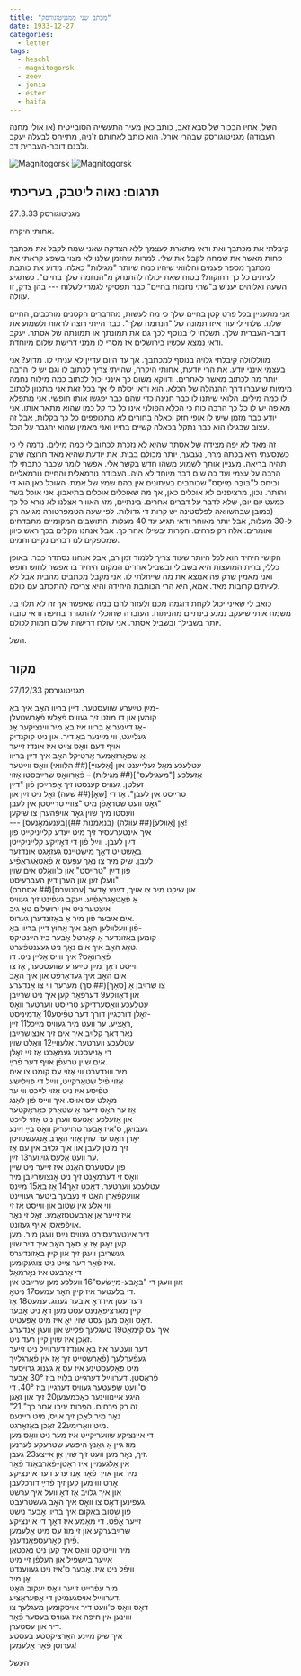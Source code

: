 ```yaml
---
title: "מכתב שני ממגניטוגורסק"
date: 1933-12-27
categories:
  - letter
tags:
  - heschl
  - magnitogorsk
  - zeev
  - jenia
  - ester
  - haifa
---
```


השל, אחיו הבכור של סבא זאב, כותב כאן מעיר התעשייה הסובייטית
(או אולי מחנה העבודה) מגניטוגורסק שבהרי אורל.
הוא כותב לאחותם ז'ניה, מתייחס לבעלה יעקב ולבנם דובר-העברית דב.

![Magnitogorsk](/pupko-papers/assets/images/1933-12-27-heschel-magnitogorsk-1.jpg)
![Magnitogorsk](/pupko-papers/assets/images/1933-12-27-heschel-magnitogorsk-2.jpg)

## תרגום: נאוה ליטבק, בעריכתי

27.3.33
מגניטוגורסק

אחותי היקרה.

קיבלתי את מכתבך ואת ודאי מתארת לעצמך ללא הצדקה שאני  שמח לקבל את מכתבך פחות מאשר את שמחה לקבל את שלי. למרות שהזמן שלנו לא מצוי בשפע קראתי את מכתבך מספר פעמים והלוואי שיהיו כמה שיותר "מגילות" כאלה. מדוע את כותבת לעיתים כל כך רחוקות? בטוח שאת יכולה להתנתק מ"הנחמה שלך בחיים". כשתגיע השעה ואלוהים יעניש ב"שתי נחמות בחיים" כבר תפסיקי לגמרי לשלוח --- בהן צדק, זו עוולה.

אני מתעניין בכל פרט קטן בחיים שלך כי מה לעשות, מהדברים הקטנים מורכבים, החיים שלנו.
שלחי לי עוד איזו תמונה של "הנחמה שלך". כבר הייתי רוצה לראות ולשמוע את דובר-העברית שלך.
תשלחי לי בנוסף לכך גם את תמונתך או תמונתה של אסתר. יעקב ודאי נמצא עכשיו בירושלים אז מסרי לו ממני דרישת שלום מיוחדת.

מווללוולה קיבלתי גלויה בנוסף למכתבך. אך עד היום עדיין לא עניתי לו. מדוע? אני בעצמי אינני יודע. את הרי יודעת, אחותי היקרה, שהייתי צריך לכתוב לו וגם יש לי הרבה יותר מה לכתוב מאשר לאחרים. ודווקא משום כך אינני יכול לכתוב כמה מילות נחמה מימיות שיעברו דרך ההנהלה של הכלא. הוא ודאי יסלח לי אך בכל זאת אני מתכוון לכתוב לו כמה מילים. הלואי שיתנו לו כבר חנינה כדי שהם כבר יפגשו אותו חופשי. אני מתפלא מאיפה יש לו כל כך הרבה כוח כי הכלא הפולני אינו כל כך קל כמו שהוא מתאר אותו. אני יודע כבר מזמן שיש לו אופי חזק וכאלה בחורים לא מתכופפים כל כך בקלות, אבל זה עצוב שבגילו הוא כבר נתקל בכאלה קשיים בחייו ואני מאמין שהוא יתגבר על הכל.

זה מאד לא יפה מצידה של אסתר שהיא לא נזכרת לכתוב לי כמה מילים. נדמה לי כי כשנסעתי היא בכתה מרה, נעבעך, יותר מכולם בבית. את יודעת שהיא מאד חרוצה שרק תהיה בריאה.
מעניין אותך לשמוע משהו חדש בקשר אלי. אפשר לומר שכבר כתבתי לך הרבה על עצמי ועד כה שום דבר מיוחד לא היה. העבודה נורמאלית והחיים נורמאליים וביחס ל"בּובֶּה מַייסֵס" שכותבים בעיתונים אין בהם שמץ של אמת. האוכל כאן הוא די והותר. נכון, מרציפנים לא אוכלים כאן, אך מה שאוכלים אוכלים בתיאבון. אני אוכל בשר כמעט יום יום, שלא לדבר על דברים אחרים. בינתיים, מזג האוויר אצלנו לא נורא כל כך (כמובן שבהשוואה לפלסטינה יש קרות די גדולות. לפי שעה הטמפרטורה מגיעה רק ל-30 מעלות, אבל יותר מאוחר ודאי תגיע עד 40 מעלות. התושבים המקומיים מתבדחים ואומרים: אלה רק פרחים. הפֵּרות יבשילו אחר כך. אבל אנחנו מקלים בכך ראש כיוון שמספקים לנו דברים נקיים וחמים.

הקושי היחיד הוא לכל היותר שעוד צריך ללמוד זמן רב, אבל אנחנו נסתדר כבר.
באופן כללי, ברית המועצות היא בשבילי ובשביל אחרים המקום היחיד בו אפשר לחוש חופש ואני מאמין שרק פה אמצא את מה שייחלתי לו.
אני מקבל מכתבים מהבית אבל לא לעיתים קרובות מאד. אמא, היא הרי הכותבת היחידה והיא צריכה להתכתב עם כולם.

כואב לי שאיני יכול לקחת דוגמה מכם ולעזור להם במה שאפשר אך זה לא תלוי בי.
משמח אותי שיעקב נמנע בינתיים מהניתוח.
העובדה שתוכלי להתגורר בחיפה ודאי טובה יותר בשבילך ובשביל אסתר.
אני שולח דרישות שלום חמות לכולם.

השל.

## מקור

27/12/33                               מגניטוגורסק

מײַן טײַערע שוועסטער. דיין בריוו האׇב איך באַ-  
קומען און דו מוזט זיך געוויס פֿאַלש פֿאׇרשטעלן  
אַז דײַנער אַ בריוו איז באַ מיר ווינציקער אׇנ-  
געלייגט, ווי מײַנער באַ דיר. און ניט קוקנדיק  
אויף דעם וואׇס צײַט איז אונדז זייער  
 אַ שפּאׇרזאַמער אַרטיקל האׇב איך דײַן בריוו  
עטלעכע מאׇל געלייענט און [אַלעוײַ](## הלוואי) וואׇס ווײַטער  
אַזעלכע ["מעגילעס"](## מגילות) – פֿאַרוואׇס שרײַבסטו אַזוי  
זעלטן. געוויס קענסטו זיך אׇפּרײַסן פֿון "דײַן  
טרײסט אין לעבן". אַז די [שאׇ](## שעה) זאׇל ניט זײַן און  
גאׇט וועט שטראׇפֿן מיט "צוויי טרײסטן אין לעבן"  
וועסטו מיך שוין גאׇר אויפֿהערן צו שיקען  
--- [בענעמאׇנעס](## בנאמנות) אַן [אַוולע](## עוולה)!  
איך אינטערעסיר זיך מיט יעדע קלייניקייט פֿון  
דײַן לעבן. ווײַל פֿון די דאׇזיקע קלייניקייטן  
באַשטייט דאׇך  מישטיינס געזאׇגט אונדזער  
לעבן. שיק מיר צו נאׇך עפּעס אַ פֿאׇטאׇגראַפֿיע  
פֿון דײַן "טרײסט" און כ'וואׇלט אים שוין  
וועלן זען און הערן דײַן העברעיסט"  
און שיקט מיר צו אויך, דײַנע אׇדער [עסטערס](## אסתרס)  
אַ פֿאׇטאׇגראַפֿיע. יעקב געפֿינט זיך געוויס  
 איצטער ניט אין ירושלים טאׇ גיב  
אים איבער פֿון מיר אַ באַזונדערן גערוס.  
פֿון וועלוולען האׇב איך אַחוץ דיין בריוו באַ-  
קומען באַזונדער אַ קאַרטל אׇבער ביז הײַנטיקס  
טאׇג האׇב איך אים נאׇך ניט געענטפֿערט.  
פֿאַרוואׇס? איך ווײס אַליין ניט. דו  
ווייסט דאׇך מײַן טײַערע שוועסטער, אַז צו  
אים האׇב איך געדאַרפֿט און איך האׇב  
צו שרײַבן אַ [סאַך](## סך) מערער ווי צו אַנדערע  
און דאַווקע9 דערפֿאַר קען איך ניט שרײַבן  
עטלעכע וואַסערדיקע טרײסט ווערטער וואׇס  
זאׇלן דורכגיין דורך דער טפֿיסע10 אַדמיניסט-  
ראַציע. ער וועט מיר געוויס מייכל11 זיין,  
נאׇר דאׇך קלײַב איך אים זיך אׇנצושרײַבן  
עטלעכע ווערטער. אַלעווייַ12 וואׇלט שוין  
די אַניעסטע געמאַכט אַז זיי זאׇלן  
אים שוין טרעפֿן אויף דער פֿרײַ.  
מיר וווּנדערט ווי אַזוי עס קומט צו אים  
אַזוי פֿיל שטאַרקייט, ווײַל די פּוילישע  
טפֿיסע איז ניט אַזוי לײַכט ווי ער  
מאׇלט עס אויס. איך ווייס פֿון לאַנג  
אַז ער האׇט זייער אַ שטאַרק כאַראַקטער  
און אַזעלכע יאַטעס ווערן ניט אַזוי לײַכט  
געבויגן, ס'איז אׇבער טרויעריק וואׇס בײַ זײַנע  
יאׇרן האׇט ער שוין אַזוי האׇרב אׇנגעשטויסן  
זיך מיטן לעבן און איך גלויב אין עם אַז  
ער וועט אַלעס גויווער13 זײַן.  
פֿון עסטערס האַנט איז זייער ניט שיין  
וואׇס זי דערמאׇנט זיך ניט אׇנצושרײַבן מיר  
עטלעכע ווערטער. דאַכט זאַך14 אַז באַ15 מײַנס  
אַוועקפֿאׇרן האׇט זי נעבעך ביטער געוויינט  
ווי אַלע אין שטוב און ווייסט אַז זי  
איז זייער אַן אַרבעטסזאַמע. זאׇל זי נאׇר  
אויפֿפּאַסן אויף געזונט.  
דיר אינטערעסירט געוויס נײַס וועגן מיר. מען  
קען זאׇגן אַז אַ סאַך האׇב איך דיר שוין  
געשריבן וועגן זיך און קיין באַזונדערס  
איז פֿאַר דער צײַט ניט צוגעקומען.  
די אַרבעט איז נאׇרמאַל  
און וועגן די "באׇבע-מײַשׂעס"16 וועלכע מען שרײַבט אין  
די בלעטער איז קיין האׇר עמעס17 ניטאׇ.  
דער עסן איז דאׇ איבער גענוג. עמעס18 אַז  
קיין מאַרציפּאַנעס עסט מען דאׇ ניט אׇבער  
דאׇס וואׇס מען עסט שוין יאׇ איז מיט אַפּעטיט.  
איך עס קימאַט19 טעגלעך פֿלייש און וועגן אַנדערע  
זאַכן איז שוין קיין רעד ניט.  
דער וועטער איז באַ אונדז דערווײַל ניט זייער  
געפֿערלעך (פֿאַרשטייט זיך אַז אין פֿאַרגלײַך  
מיט פּאַלעסטינע איז עס אַ גענוג גרויסער  
פֿראׇסטן. דערווײַל דערגייט בלויז ביז 30° אׇבער  
ס'וועט שפּעטער געוויס דערגיין ביז 40°. די  
היגע איינוווינער כאׇכמענען20 זיך און זאׇגן  
"זה רק פרחים. הפֵּרות יניבו אחר כך".21  
נאׇר מיר לאַכן זיך אויס, מיט ריינעם  
מיט וואַרימע22 זאַכן באַזאׇרגט.  
די איינציקע שוועריקייט איז מער ניט וואׇס מען  
מוז גיין אַ גאַנץ היפּשע שטרעקע לערנען  
זיך, נאׇר מען וועט זיך שוין אַן אייצע23 געבן.  
אין אַלגעמיין איז ראַטן-פֿאַרבאַנד פֿאַר  
מיר און אויך פֿאַר אַנדערע דער איינציקע  
אׇרט וווּ מען קען זיך פֿרײַ דורכלעבן  
און איך גלויב אַז דאׇ וועל איך ערשט  
געפֿינען דאׇס צו וואׇס איך האׇב געשטרעבט.  
פֿון שטוב באַקום איך בריוו אׇבער נישט  
זייער אׇפֿט. די מאַמע  איז דאׇך די איינציקע  
שרײַבערקע און זי מוז עס מיט אַלעמען  
פֿירן קאׇרעספּאׇנדענץ.  
מיר ווייטיקט וואׇס איך קען ניט נאׇכטאׇן  
אײַער בײַשפּיל און העלפֿן זיי מיט  
וויפֿל ניט איז. אׇבער ס'איז ניט געווענדט  
אׇן מיר.  
מיר עפֿרייט זייער וואׇס יעקוב האׇט  
דערווײַל אויסגעמיטן די אׇפּעראַציע.  
דאׇס וואׇס ס'וועט דיר אויסקומען מעגלעך צו  
וווינען אין חיפה איז געוויס בעסער פֿאַר  
דיר און עסטערן.  
איך שיק מײַנע האַרציקסטע בעסטע  
גערוסן פֿאַר אַלעמען!  

העשל
